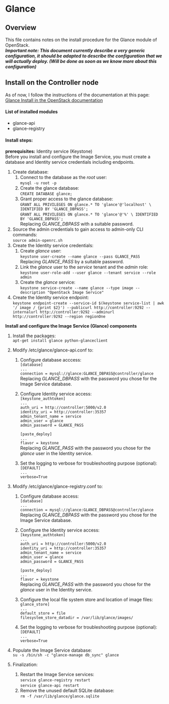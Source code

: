 # Glance

## Overview

This file contains notes on the install procedure for the Glance module of OpenStack.  
***Important note: This document currently describe a very generic configuration, it should be adapted to describe the configuration that we will actually deploy. (Will be done as soon as we know more about this configuration)***

## Install on the Controller node

As of now, I follow the instructions of the documentation at this page:  
[Glance Install in the OpenStack documentation](http://docs.openstack.org/juno/install-guide/install/apt/content/image-service-overview.html)

#### List of installed modules
- glance-api
- glance-registry

#### Install steps:
**prerequisites:** Identity service (Keystone)  
Before you install and configure the Image Service, you must create a database and Identity service credentials including endpoints.

1. Create database:
    1. Connect to the database as the _root_ user:  
    `mysql -u root -p`
    2. Create the glance database:  
    `CREATE DATABASE glance;`
    3. Grant proper access to the glance database:  
    `GRANT ALL PRIVILEGES ON glance.* TO 'glance'@'localhost' \
  IDENTIFIED BY 'GLANCE_DBPASS';`  
  `GRANT ALL PRIVILEGES ON glance.* TO 'glance'@'%' \
  IDENTIFIED BY 'GLANCE_DBPASS';`  
  Replacing _GLANCE_DBPASS_ with a suitable password.
2. Source the admin credentials to gain access to admin-only CLI commands:  
`source admin-openrc.sh`
3. Create the Identity service credentials:
    1. Create _glance_ user:  
    `keystone user-create --name glance --pass GLANCE_PASS`  
    Replacing _GLANCE_PASS_ by a suitable password.
    2. Link the _glance_ user to the _service_ tenant and the _admin_ role:  
    `keystone user-role-add --user glance --tenant service --role admin`
    3. Create the _glance_ service:  
    `keystone service-create --name glance --type image --description "OpenStack Image Service"`
4. Create the Identity service endpoint:  
`keystone endpoint-create --service-id $(keystone service-list | awk '/ image / {print $2}') --publicurl http://controller:9292 --internalurl http://controller:9292 --adminurl http://controller:9292 --region regionOne`

**Install and configure the Image Service (Glance) components**

1. Install the packages:  
`apt-get install glance python-glanceclient`
2. Modify /etc/glance/glance-api.conf to:
    1. Configure database acccess:  
    `[database]`  
    `...`  
    `connection = mysql://glance:GLANCE_DBPASS@controller/glance`  
    Replacing _GLANCE_DBPASS_ with the password you chose for the Image Service database.
    2. Configure Identity service access:  
    `[keystone_authtoken]`  
    `...`  
    `auth_uri = http://controller:5000/v2.0`  
    `identity_uri = http://controller:35357`  
    `admin_tenant_name = service`  
    `admin_user = glance`  
    `admin_password = GLANCE_PASS`  
      
        `[paste_deploy]`  
        `...`  
        `flavor = keystone`  
        Replacing _GLANCE_PASS_ with the password you chose for the _glance_ user in the Identity service.

    3. Set the logging to verbose for troubleshooting purpose (optional):
    `[DEFAULT]`  
    `...`  
    `verbose=True`
    
3. Modify /etc/glance/glance-registry.conf to:
    1. Configure database access:  
    `[database]`  
    `...`  
    `connection = mysql://glance:GLANCE_DBPASS@controller/glance`  
    Replacing _GLANCE_DBPASS_ with the password you chose for the Image Service database.
    2. Configure the Identity service access:  
    `[keystone_authtoken]`  
    `...`  
    `auth_uri = http://controller:5000/v2.0`  
    `identity_uri = http://controller:35357`  
    `admin_tenant_name = service`  
    `admin_user = glance`  
    `admin_password = GLANCE_PASS`  
    
        `[paste_deploy]`  
        `...`  
        `flavor = keystone`  
        Replacing _GLANCE_PASS_ with the password you chose for the _glance_ user in the Identity service.

    3. Configure the local file system store and location of image files:  
    `glance_store]`  
    `...`  
    `default_store = file`  
    `filesystem_store_datadir = /var/lib/glance/images/`
    
    4. Set the logging to verbose for troubleshooting purpose (optional):
    `[DEFAULT]`  
    `...`  
    `verbose=True`
    
4. Populate the Image Service database:  
`su -s /bin/sh -c "glance-manage db_sync" glance`
5. Finalization:
    1. Restart the Image Service services:  
    `service glance-registry restart`  
    `service glance-api restart`
    2. Remove the unused default SQLite database:  
    `rm -f /var/lib/glance/glance.sqlite`

